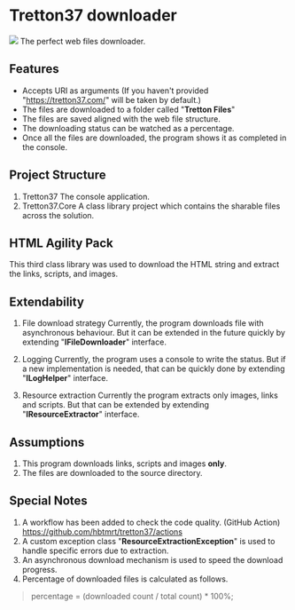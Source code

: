 # Tretton37 downloader
[![](https://tretton37.com//assets/i/contact.jpg)](https://tretton37.com)
The perfect web files downloader.
## Features
- Accepts URI as arguments (If you haven't provided "https://tretton37.com/" will be taken by default.)
- The files are downloaded to a folder called "**Tretton Files**"
- The files are saved aligned with the web file structure.
- The downloading status can be watched as a percentage.
- Once all the files are downloaded, the program shows it as completed in the console.

## Project Structure
1. Tretton37
The console application.
2. Tretton37.Core
A class library project which contains the sharable files across the solution.

## HTML Agility Pack
This third class library was used to download the HTML string and extract the links, scripts, and images.

## Extendability
1. File download strategy
Currently, the program downloads file with asynchronous behaviour. But it can be extended in the future quickly by extending "**IFileDownloader**" interface.

2. Logging
Currently, the program uses a console to write the status. But if a new implementation is needed, that can be quickly done by extending "**ILogHelper**" interface.

3. Resource extraction
Currently the program extracts only images, links and scripts. But that can be extended by extending "**IResourceExtractor**" interface.

## Assumptions
1. This program downloads links, scripts and images **only**.
2. The files are downloaded to the source directory.

## Special Notes
1. A workflow has been added to check the code quality. (GitHub Action)
https://github.com/hbtmrt/tretton37/actions
2. A custom exception class "**ResourceExtractionException**" is used to handle specific errors due to extraction.
3. An asynchronous download mechanism is used to speed the download progress.
4. Percentage of downloaded files is calculated as follows.
> percentage = (downloaded count / total count) * 100%;
